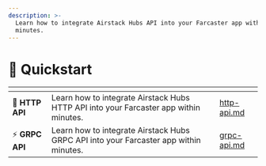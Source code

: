 ```yaml
---
description: >-
  Learn how to integrate Airstack Hubs API into your Farcaster app within
  minutes.
---
```


# 🚀 Quickstart

<table data-view="cards"><thead><tr><th></th><th></th><th></th><th data-hidden data-card-target data-type="content-ref"></th></tr></thead><tbody><tr><td><span data-gb-custom-inline data-tag="emoji" data-code="1f4e0">📠</span> <strong>HTTP API</strong></td><td>Learn how to integrate Airstack Hubs HTTP API into your Farcaster app within minutes.</td><td></td><td><a href="http-api.md">http-api.md</a></td></tr><tr><td><span data-gb-custom-inline data-tag="emoji" data-code="26a1">⚡</span> <strong>GRPC API</strong></td><td>Learn how to integrate Airstack Hubs GRPC API into your Farcaster app within minutes.</td><td></td><td><a href="grpc-api.md">grpc-api.md</a></td></tr></tbody></table>


